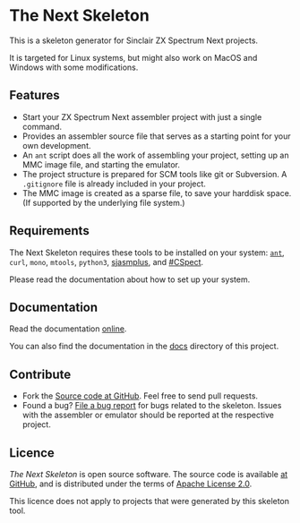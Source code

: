 # The Next Skeleton

This is a skeleton generator for Sinclair ZX Spectrum Next projects.

It is targeted for Linux systems, but might also work on MacOS and Windows with some modifications.

## Features

* Start your ZX Spectrum Next assembler project with just a single command.
* Provides an assembler source file that serves as a starting point for your own development.
* An `ant` script does all the work of assembling your project, setting up an MMC image file, and starting the emulator.
* The project structure is prepared for SCM tools like git or Subversion. A `.gitignore` file is already included in your project.
* The MMC image is created as a sparse file, to save your harddisk space. (If supported by the underlying file system.)

## Requirements

The Next Skeleton requires these tools to be installed on your system: [`ant`](https://ant.apache.org/), `curl`, `mono`, `mtools`, `python3`, [sjasmplus](https://github.com/z00m128/sjasmplus), and [#CSpect](http://dailly.blogspot.com/).

Please read the documentation about how to set up your system.

## Documentation

Read the documentation [online](https://shredzone.org/docs/nextskeleton/index.html).

You can also find the documentation in the [docs](docs/) directory of this project.

## Contribute

* Fork the [Source code at GitHub](https://github.com/shred/nextskeleton). Feel free to send pull requests.
* Found a bug? [File a bug report](https://github.com/shred/nextskeleton/issues) for bugs related to the skeleton. Issues with the assembler or emulator should be reported at the respective project.

## Licence

_The Next Skeleton_ is open source software. The source code is available [at GitHub](https://github.com/shred/nextskeleton), and is distributed under the terms of [Apache License 2.0](https://www.apache.org/licenses/LICENSE-2.0).

This licence does not apply to projects that were generated by this skeleton tool.
